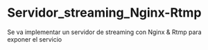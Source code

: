 # Servidor_streaming_Nginx-Rtmp
Se va implementar un servidor de streaming con Nginx &amp; Rtmp para exponer el servicio 
